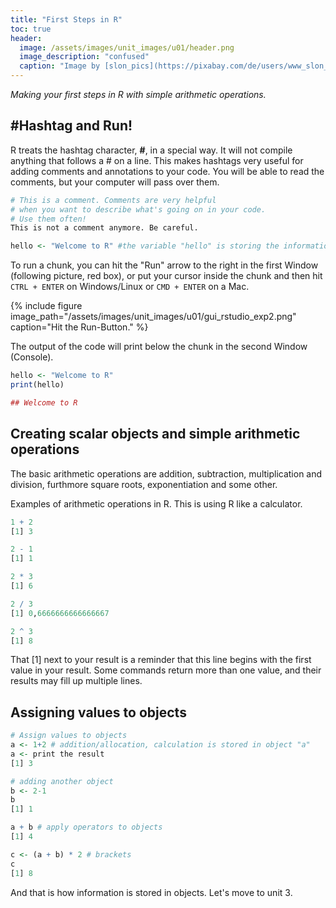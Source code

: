 ```yaml
---
title: "First Steps in R"
toc: true
header:
  image: /assets/images/unit_images/u01/header.png
  image_description: "confused"
  caption: "Image by [slon_pics](https://pixabay.com/de/users/www_slon_pics-5203613/?utm_source=link-attribution&amp;utm_medium=referral&amp;utm_campaign=image&amp;utm_content=2261021) [from pixabay](https://pixabay.com/de/?utm_source=link-attribution&amp;utm_medium=referral&amp;utm_campaign=image&amp;utm_content=2261021)"
---
```

*Making your first steps in R with simple arithmetic operations.*

<!--more-->

## #Hashtag and Run!

R treats the hashtag character, **#**, in a special way. It will not compile anything that follows a # on a line. This makes hashtags very useful for adding comments and annotations to your code. You will be able to read the comments, but your computer will pass over them.

```r
# This is a comment. Comments are very helpful
# when you want to describe what's going on in your code.
# Use them often!
This is not a comment anymore. Be careful.

hello <- "Welcome to R" #the variable "hello" is storing the information "Welcome to R"
```

To run a chunk, you can hit the "Run" arrow to the right in the first Window (following picture, red box), or put your cursor inside the chunk and then hit `CTRL + ENTER` on Windows/Linux or `CMD + ENTER` on a Mac.

{% include figure image_path="/assets/images/unit_images/u01/gui_rstudio_exp2.png" caption="Hit the Run-Button." %}

The output of the code will print below the chunk in the second Window (Console).

```r
hello <- "Welcome to R"
print(hello)
```
```r
## Welcome to R
```

## Creating scalar objects and simple arithmetic operations

The basic arithmetic operations are addition, subtraction, multiplication and division, furthmore square roots, exponentiation and some other.

Examples of arithmetic operations in R. This is using R like a calculator.
```r
1 + 2
[1] 3
```
```r
2 - 1
[1] 1
```
```r
2 * 3
[1] 6
```
```r
2 / 3
[1] 0,6666666666666667‬
```
```r
2 ^ 3
[1] 8
```

That [1] next to your result is a reminder that this line begins with the first value in your result. Some commands return more than one value, and their results may fill up multiple lines.

## Assigning values to objects
```r
# Assign values to objects
a <- 1+2 # addition/allocation, calculation is stored in object "a"
a <- print the result
[1] 3
```

```r
# adding another object
b <- 2-1
b
[1] 1

a + b # apply operators to objects
[1] 4

c <- (a + b) * 2 # brackets
c
[1] 8
```
And that is how information is stored in objects.
Let's move to unit 3.
